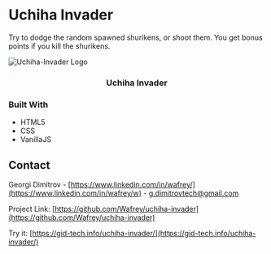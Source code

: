 # Uchiha Invader
Try to dodge the random spawned shurikens, or shoot them. You get bonus points if you kill the shurikens.

![Uchiha-Invader Logo](https://tinyurl.com/y66a3cxk)

  <h3 align="center">Uchiha Invader</h3>

### Built With

* HTML5
* CSS
* VanillaJS

## Contact

Georgi Dimitrov - [https://www.linkedin.com/in/wafrey/](https://www.linkedin.com/in/wafrey/w) - g.dimitrovtech@gmail.com

Project Link: [https://github.com/Wafrey/uchiha-invader](https://github.com/Wafrey/uchiha-invader)

Try it: [https://gid-tech.info/uchiha-invader/](https://gid-tech.info/uchiha-invader/)



